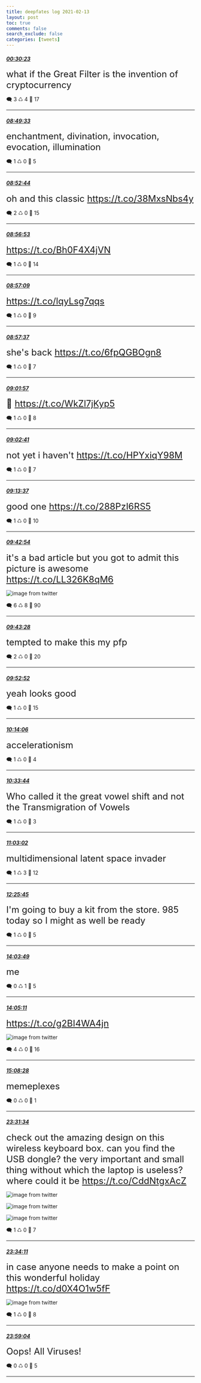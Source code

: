 ```yaml
---
title: deepfates log 2021-02-13
layout: post
toc: true
comments: false
search_exclude: false
categories: [tweets]
---
```



#### <a href = "https://twitter.com/deepfates/status/1360491492138131457">*00:30:23*</a>

<font size="5">what if the Great Filter is the invention of cryptocurrency</font>



🗨️ 3 ♺ 4 🤍  17   

---
    
#### <a href = "https://twitter.com/deepfates/status/1360617112906043397">*08:49:33*</a>

<font size="5">enchantment, divination, invocation, evocation, illumination</font>



🗨️ 1 ♺ 0 🤍  5   

---
    
#### <a href = "https://twitter.com/deepfates/status/1360617916194955264">*08:52:44*</a>

<font size="5">oh and this classic  https://t.co/38MxsNbs4y</font>



🗨️ 2 ♺ 0 🤍  15   

---
    
#### <a href = "https://twitter.com/deepfates/status/1360618958143987712">*08:56:53*</a>

<font size="5"> https://t.co/Bh0F4X4jVN</font>



🗨️ 1 ♺ 0 🤍  14   

---
    
#### <a href = "https://twitter.com/deepfates/status/1360619027920416768">*08:57:09*</a>

<font size="5"> https://t.co/lqyLsg7qqs</font>



🗨️ 1 ♺ 0 🤍  9   

---
    
#### <a href = "https://twitter.com/deepfates/status/1360619145054720003">*08:57:37*</a>

<font size="5">she's back  https://t.co/6fpQGBOgn8</font>



🗨️ 1 ♺ 0 🤍  7   

---
    
#### <a href = "https://twitter.com/deepfates/status/1360620235502407695">*09:01:57*</a>

<font size="5">🧿 https://t.co/WkZl7jKyp5</font>



🗨️ 1 ♺ 0 🤍  8   

---
    
#### <a href = "https://twitter.com/deepfates/status/1360620419917619207">*09:02:41*</a>

<font size="5">not yet i haven't  https://t.co/HPYxiqY98M</font>



🗨️ 1 ♺ 0 🤍  7   

---
    
#### <a href = "https://twitter.com/deepfates/status/1360623170311528457">*09:13:37*</a>

<font size="5">good one  https://t.co/288PzI6RS5</font>



🗨️ 1 ♺ 0 🤍  10   

---
    
#### <a href = "https://twitter.com/deepfates/status/1360630537178603523">*09:42:54*</a>

<font size="5">it's a bad article but you got to admit this picture is awesome  https://t.co/LL326K8qM6</font>

![image from twitter](/images/from_twitter/EuHuQlMVkAM0G2_.jpg)


🗨️ 6 ♺ 8 🤍  90   

---
    
#### <a href = "https://twitter.com/deepfates/status/1360630683375312897">*09:43:28*</a>

<font size="5">tempted to make this my pfp</font>



🗨️ 2 ♺ 0 🤍  20   

---
    
#### <a href = "https://twitter.com/deepfates/status/1360633048740499456">*09:52:52*</a>

<font size="5">yeah looks good</font>



🗨️ 1 ♺ 0 🤍  15   

---
    
#### <a href = "https://twitter.com/deepfates/status/1360638389477777410">*10:14:06*</a>

<font size="5">accelerationism</font>



🗨️ 1 ♺ 0 🤍  4   

---
    
#### <a href = "https://twitter.com/deepfates/status/1360643329923244033">*10:33:44*</a>

<font size="5">Who called it the great vowel shift and not the Transmigration of Vowels</font>



🗨️ 1 ♺ 0 🤍  3   

---
    
#### <a href = "https://twitter.com/deepfates/status/1360650704407252992">*11:03:02*</a>

<font size="5">multidimensional latent space invader</font>



🗨️ 1 ♺ 3 🤍  12   

---
    
#### <a href = "https://twitter.com/deepfates/status/1360671519806869505">*12:25:45*</a>

<font size="5">I'm going to buy a kit from the store. 985 today so I might as well be ready</font>



🗨️ 1 ♺ 0 🤍  5   

---
    
#### <a href = "https://twitter.com/deepfates/status/1360696203055222785">*14:03:49*</a>

<font size="5">me</font>



🗨️ 0 ♺ 1 🤍  5   

---
    
#### <a href = "https://twitter.com/deepfates/status/1360696546396758016">*14:05:11*</a>

<font size="5"> https://t.co/g2BI4WA4jn</font>

![image from twitter](/images/from_twitter/EuIqTBQU4AADwsn.jpg)


🗨️ 4 ♺ 0 🤍  16   

---
    
#### <a href = "https://twitter.com/deepfates/status/1360712468738105344">*15:08:28*</a>

<font size="5">memeplexes</font>



🗨️ 0 ♺ 0 🤍  1   

---
    
#### <a href = "https://twitter.com/deepfates/status/1360839081224073222">*23:31:34*</a>

<font size="5">check out the amazing design on this wireless keyboard box. can you find the USB dongle? the very important and small thing without which the laptop is useless? where could it be  https://t.co/CddNtgxAcZ</font>

![image from twitter](/images/from_twitter/EuKr62AXYAE7TgQ.jpg)

![image from twitter](/images/from_twitter/EuKr7QPXEAAAQep.jpg)

![image from twitter](/images/from_twitter/EuKr7rlXAAIOeW-.jpg)


🗨️ 1 ♺ 0 🤍  7   

---
    
#### <a href = "https://twitter.com/deepfates/status/1360839736600920066">*23:34:11*</a>

<font size="5">in case anyone needs to make a point on this wonderful holiday  https://t.co/d0X4O1w5fF</font>

![image from twitter](/images/from_twitter/EuKsh2VXIAAsa-p.jpg)


🗨️ 1 ♺ 0 🤍  8   

---
    
#### <a href = "https://twitter.com/deepfates/status/1360846002027134976">*23:59:04*</a>

<font size="5">Oops! All Viruses!</font>



🗨️ 0 ♺ 0 🤍  5   

---
    
            

